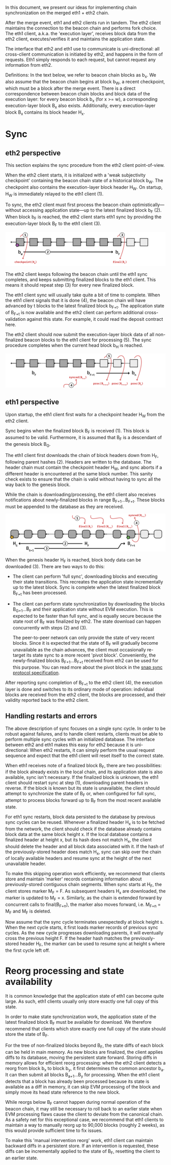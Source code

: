 In this document, we present our ideas for implementing chain synchronization on the merged eth1 + eth2 chain.

After the merge event, eth1 and eth2 clients run in tandem. The eth2 client maintains the connection to the beacon chain and performs fork choice. The eth1 client, a.k.a. the 'execution layer', receives block data from the eth2 client, executes/verifies it and maintains the application state.

The interface that eth2 and eth1 use to communicate is uni-directional: all cross-client communication is initiated by eth2, and happens in the form of requests. Eth1 simply responds to each request, but cannot request any information from eth2.

Definitions: In the text below, we refer to beacon chain blocks as b<sub>x</sub>. We also assume that the beacon chain begins at block b<sub>W</sub>, a recent checkpoint, which must be a block after the merge event. There is a direct correspondence between beacon chain blocks and block data of the execution layer: for every beacon block b<sub>x</sub> (for x >= w), a corresponding execution-layer block B<sub>x</sub> also exists. Additionally, every execution-layer block B<sub>x</sub> contains its block header H<sub>x</sub>.


# Sync


## eth2 perspective

This section explains the sync procedure from the eth2 client point-of-view.

When the eth2 client starts, it is initialized with a 'weak subjectivity checkpoint' containing the beacon chain state of a historical block b<sub>W</sub>. The checkpoint also contains the execution-layer block header H<sub>W</sub>. On startup, H<sub>W</sub> is immediately relayed to the eth1 client (1).

To sync, the eth2 client must first process the beacon chain optimistically&#x2014;without accessing application state&#x2014;up to the latest finalized block b<sub>F</sub> (2). When block b<sub>F</sub> is reached, the eth2 client starts eth1 sync by providing the execution-layer block B<sub>F</sub> to the eth1 client (3).

![img](./img/beacon-1.svg "Syncing up to the latest finalized block")

The eth2 client keeps following the beacon chain until the eth1 sync completes, and keeps submitting finalized blocks to the eth1 client. This means it should repeat step (3) for every new finalized block.

The eth1 client sync will usually take quite a bit of time to complete. When the eth1 client signals that it is done (4), the beacon chain will have advanced by t blocks to the latest finalized block b<sub>F+t</sub>. The application state of B<sub>F+t</sub> is now available and the eth2 client can perform additional cross-validation against this state. For example, it could read the deposit contract here.

The eth2 client should now submit the execution-layer block data of all non-finalized beacon blocks to the eth1 client for processing (5). The sync procedure completes when the current head block b<sub>H</sub> is reached.

![img](./img/beacon-2.svg "Processing non-finalized blocks")


## eth1 perspective

Upon startup, the eth1 client first waits for a checkpoint header H<sub>W</sub> from the eth2 client.

Sync begins when the finalized block B<sub>F</sub> is received (1). This block is assumed to be valid. Furthermore, it is assumed that B<sub>F</sub> is a descendant of the genesis block B<sub>G</sub>.

The eth1 client first downloads the chain of block headers down from H<sub>F</sub>, following parent hashes (2). Headers are written to the database. The header chain must contain the checkpoint header H<sub>W</sub>, and sync aborts if a different header is encountered at the same block number. This sanity check exists to ensure that the chain is valid without having to sync all the way back to the genesis block.

While the chain is downloading/processing, the eth1 client also receives notifications about newly-finalized blocks in range B<sub>F+1</sub>&#x2026;B<sub>F+t</sub>. These blocks must be appended to the database as they are received.

![img](./img/eth1-1.svg "Downloading the finalized eth1 chain")

When the genesis header H<sub>F</sub> is reached, block body data can be downloaded (3). There are two ways to do this:

-   The client can perform 'full sync', downloading blocks and executing their state transitions. This recreates the application state incrementally up to the latest block. Sync is complete when the latest finalized block B<sub>F+t</sub> has been processed.

-   The client can perform state synchronization by downloading the blocks B<sub>G+1</sub>&#x2026;B<sub>F</sub> and their application state without EVM execution. This is expected to be faster than full sync, and is equally secure because the state root of B<sub>F</sub> was finalized by eth2. The state download can happen concurrently with steps (2) and (3).
    
    The peer-to-peer network can only provide the state of very recent blocks. Since it is expected that the state of B<sub>F</sub> will gradually become unavailable as the chain advances, the client must occasionally re-target its state sync to a more recent 'pivot block'. Conveniently, the newly-finalized blocks B<sub>F+1</sub>&#x2026;B<sub>F+t</sub> received from eth2 can be used for this purpose. You can read more about the pivot block in the [snap sync protocol specification](https://github.com/ethereum/devp2p/blob/master/caps/snap.md#synchronization-algorithm).

After reporting sync completion of B<sub>F+t</sub> to the eth2 client (4), the execution layer is done and switches to its ordinary mode of operation: individual blocks are received from the eth2 client, the blocks are processed, and their validity reported back to the eth2 client.


## Handling restarts and errors

The above description of sync focuses on a single sync cycle. In order to be robust against failures, and to handle client restarts, clients must be able to perform multiple sync cycles with an initialized database. The interface between eth2 and eth1 makes this easy for eth2 because it is uni-directional: When eth2 restarts, it can simply perform the usual request sequence and expect that the eth1 client will reset itself to the correct state.

When eth1 receives note of a finalized block B<sub>F</sub>, there are two possibilities: if the block already exists in the local chain, and its application state is also available, sync isn't necessary. If the finalized block is unknown, the eth1 client should restart sync at step (1), downloading parent headers in reverse. If the block is known but its state is unavailable, the client should attempt to synchronize the state of B<sub>F</sub> or, when configured for full sync, attempt to process blocks forward up to B<sub>F</sub> from the most recent available state.

For eth1 sync restarts, block data persisted to the database by previous sync cycles can be reused. Whenever a finalized header H<sub>x</sub> is to be fetched from the network, the client should check if the database already contains block data at the same block height x. If the local database contains a finalized header at height x, but its hash does not match H<sub>x</sub>, the client should delete the header and all block data associated with it. If the hash of the previously-stored header does match H<sub>x</sub>, sync can skip over the chain of locally available headers and resume sync at the height of the next unavailable header.

To make this skipping operation work efficiently, we recommend that clients store and maintain 'marker' records containing information about previously-stored contiguous chain segments. When sync starts at H<sub>F</sub>, the client stores marker M<sub>F</sub> = F. As subsequent headers H<sub>x</sub> are downloaded, the marker is updated to M<sub>F</sub> = x. Similarly, as the chain is extended forward by concurrent calls to final(B<sub>F+n</sub>), the marker also moves forward, i.e. M<sub>F+n</sub> = M<sub>F</sub> and M<sub>F</sub> is deleted.

Now assume that the sync cycle terminates unexpectedly at block height s. When the next cycle starts, it first loads marker records of previous sync cycles. As the new cycle progresses downloading parents, it will eventually cross the previous height F. If the header hash matches the previously-stored header H<sub>F</sub>, the marker can be used to resume sync at height s where the first cycle left off.


# Reorg processing and state availability

It is common knowledge that the application state of eth1 can become quite large. As such, eth1 clients usually only store exactly one full copy of this state.

In order to make state synchronization work, the application state of the latest finalized block B<sub>F</sub> must be available for download. We therefore recommend that clients which store exactly one full copy of the state should store the state of B<sub>F</sub>.

For the tree of non-finalized blocks beyond B<sub>F</sub>, the state diffs of each block can be held in main memory. As new blocks are finalized, the client applies diffs to its database, moving the persistent state forward. Storing diffs in memory allows for efficient reorg processing: when the eth2 client detects a reorg from block b<sub>x</sub> to block b<sub>y</sub>, it first determines the common ancestor b<sub>a</sub>. It can then submit all blocks B<sub>a+1</sub>&#x2026;B<sub>y</sub> for processing. When the eth1 client detects that a block has already been processed because its state is available as a diff in memory, it can skip EVM processing of the block and simply move its head state reference to the new block.

While reorgs below B<sub>F</sub> cannot happen during normal operation of the beacon chain, it may still be necessary to roll back to an earlier state when EVM processing flaws cause the client to deviate from the canonical chain. As a safety net for this exceptional case, we recommend that eth1 clients to maintain a way to manually reorg up to 90,000 blocks (roughly 2 weeks), as this would provide sufficient time to fix issues.

To make this 'manual intervention reorg' work, eth1 client can maintain backward diffs in a persistent store. If an intervention is requested, these diffs can be incrementally applied to the state of B<sub>F</sub>, resetting the client to an earlier state.
